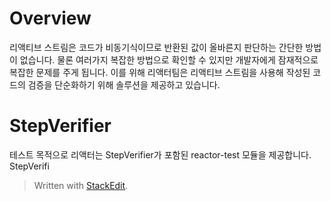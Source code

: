 # Overview

리액티브 스트림은 코드가 비동기식이므로 반환된 값이 올바른지 판단하는 간단한 방법이 없습니다. 물론 여러가지 복잡한 방법으로 확인할 수 있지만 개발자에게 잠재적으로 복잡한 문제를 주게 됩니다. 이를 위해 리액터팀은 리액티브 스트림을 사용해 작성된 코드의 검증을 단순화하기 위해 솔루션을 제공하고 있습니다.

# StepVerifier

테스트 목적으로 리액터는 StepVerifier가 포함된 reactor-test 모듈을 제공합니다. StepVerifi


> Written with [StackEdit](https://stackedit.io/).
<!--stackedit_data:
eyJoaXN0b3J5IjpbLTE4ODY2MzkyMTNdfQ==
-->
